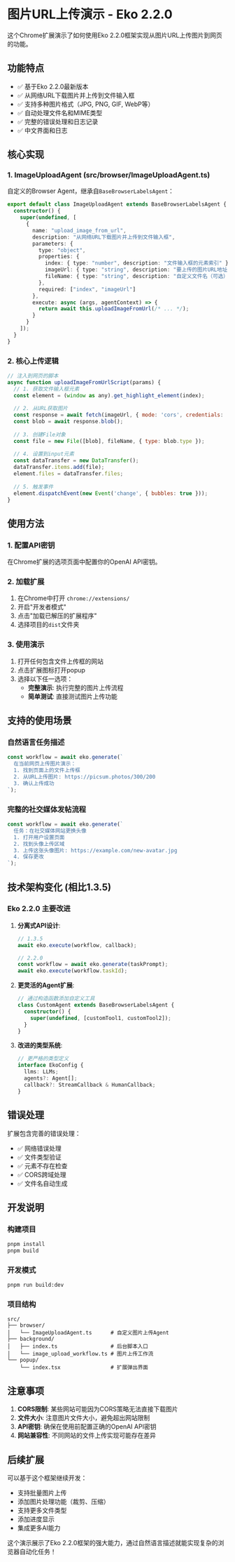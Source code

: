 # 图片URL上传演示 - Eko 2.2.0

这个Chrome扩展演示了如何使用Eko 2.2.0框架实现从图片URL上传图片到网页的功能。

## 功能特点

- ✅ 基于Eko 2.2.0最新版本
- ✅ 从网络URL下载图片并上传到文件输入框
- ✅ 支持多种图片格式（JPG, PNG, GIF, WebP等）
- ✅ 自动处理文件名和MIME类型
- ✅ 完整的错误处理和日志记录
- ✅ 中文界面和日志

## 核心实现

### 1. ImageUploadAgent (src/browser/ImageUploadAgent.ts)

自定义的Browser Agent，继承自`BaseBrowserLabelsAgent`：

```typescript
export default class ImageUploadAgent extends BaseBrowserLabelsAgent {
  constructor() {
    super(undefined, [
      {
        name: "upload_image_from_url",
        description: "从网络URL下载图片并上传到文件输入框",
        parameters: {
          type: "object",
          properties: {
            index: { type: "number", description: "文件输入框的元素索引" },
            imageUrl: { type: "string", description: "要上传的图片URL地址" },
            fileName: { type: "string", description: "自定义文件名（可选）" }
          },
          required: ["index", "imageUrl"]
        },
        execute: async (args, agentContext) => {
          return await this.uploadImageFromUrl(/* ... */);
        }
      }
    ]);
  }
}
```

### 2. 核心上传逻辑

```javascript
// 注入到网页的脚本
async function uploadImageFromUrlScript(params) {
  // 1. 获取文件输入框元素
  const element = (window as any).get_highlight_element(index);
  
  // 2. 从URL获取图片
  const response = await fetch(imageUrl, { mode: 'cors', credentials: 'omit' });
  const blob = await response.blob();
  
  // 3. 创建File对象
  const file = new File([blob], fileName, { type: blob.type });
  
  // 4. 设置到input元素
  const dataTransfer = new DataTransfer();
  dataTransfer.items.add(file);
  element.files = dataTransfer.files;
  
  // 5. 触发事件
  element.dispatchEvent(new Event('change', { bubbles: true }));
}
```

## 使用方法

### 1. 配置API密钥

在Chrome扩展的选项页面中配置你的OpenAI API密钥。

### 2. 加载扩展

1. 在Chrome中打开 `chrome://extensions/`
2. 开启"开发者模式"
3. 点击"加载已解压的扩展程序"
4. 选择项目的`dist`文件夹

### 3. 使用演示

1. 打开任何包含文件上传框的网站
2. 点击扩展图标打开popup
3. 选择以下任一选项：
   - **完整演示**: 执行完整的图片上传流程
   - **简单测试**: 直接测试图片上传功能

## 支持的使用场景

### 自然语言任务描述

```javascript
const workflow = await eko.generate(`
  在当前网页上传图片演示：
  1. 找到页面上的文件上传框
  2. 从URL上传图片: https://picsum.photos/300/200
  3. 确认上传成功
`);
```

### 完整的社交媒体发帖流程

```javascript
const workflow = await eko.generate(`
  任务：在社交媒体网站更换头像
  1. 打开用户设置页面
  2. 找到头像上传区域
  3. 上传这张头像图片: https://example.com/new-avatar.jpg
  4. 保存更改
`);
```

## 技术架构变化 (相比1.3.5)

### Eko 2.2.0 主要改进

1. **分离式API设计**:
   ```typescript
   // 1.3.5
   await eko.execute(workflow, callback);
   
   // 2.2.0
   const workflow = await eko.generate(taskPrompt);
   await eko.execute(workflow.taskId);
   ```

2. **更灵活的Agent扩展**:
   ```typescript
   // 通过构造函数添加自定义工具
   class CustomAgent extends BaseBrowserLabelsAgent {
     constructor() {
       super(undefined, [customTool1, customTool2]);
     }
   }
   ```

3. **改进的类型系统**:
   ```typescript
   // 更严格的类型定义
   interface EkoConfig {
     llms: LLMs;
     agents?: Agent[];
     callback?: StreamCallback & HumanCallback;
   }
   ```

## 错误处理

扩展包含完善的错误处理：

- ✅ 网络错误处理
- ✅ 文件类型验证
- ✅ 元素不存在检查
- ✅ CORS跨域处理
- ✅ 文件名自动生成

## 开发说明

### 构建项目

```bash
pnpm install
pnpm build
```

### 开发模式

```bash
pnpm run build:dev
```

### 项目结构

```
src/
├── browser/
│   └── ImageUploadAgent.ts      # 自定义图片上传Agent
├── background/
│   ├── index.ts                 # 后台脚本入口
│   └── image_upload_workflow.ts # 图片上传工作流
└── popup/
    └── index.tsx                # 扩展弹出界面
```

## 注意事项

1. **CORS限制**: 某些网站可能因为CORS策略无法直接下载图片
2. **文件大小**: 注意图片文件大小，避免超出网站限制
3. **API密钥**: 确保在使用前配置正确的OpenAI API密钥
4. **网站兼容性**: 不同网站的文件上传实现可能存在差异

## 后续扩展

可以基于这个框架继续开发：

- 支持批量图片上传
- 添加图片处理功能（裁剪、压缩）
- 支持更多文件类型
- 添加进度显示
- 集成更多AI能力

这个演示展示了Eko 2.2.0框架的强大能力，通过自然语言描述就能实现复杂的浏览器自动化任务！